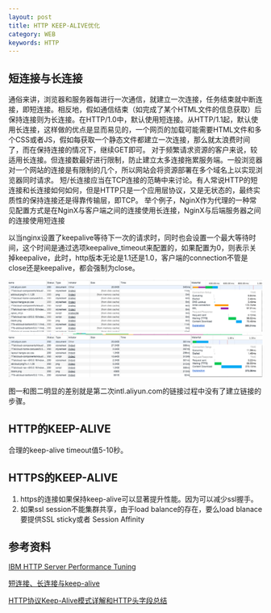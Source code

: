 ```yaml
---
layout: post
title: HTTP KEEP-ALIVE优化
category: WEB
keywords: HTTP
---
```


## 短连接与长连接
通俗来讲，浏览器和服务器每进行一次通信，就建立一次连接，任务结束就中断连接，即短连接。相反地，假如通信结束（如完成了某个HTML文件的信息获取）后保持连接则为长连接。在HTTP/1.0中，默认使用短连接。从HTTP/1.1起，默认使用长连接，这样做的优点是显而易见的，一个网页的加载可能需要HTML文件和多个CSS或者JS，假如每获取一个静态文件都建立一次连接，那么就太浪费时间了，而在保持连接的情况下，继续GET即可。
对于频繁请求资源的客户来说，较适用长连接。但连接数最好进行限制，防止建立太多连接拖累服务端。一般浏览器对一个网站的连接是有限制的几个，所以网站会将资源部署在多个域名上以实现浏览器同时请求。
短/长连接应当在TCP连接的范畴中来讨论。有人常说HTTP的短连接和长连接如何如何，但是HTTP只是一个应用层协议，又是无状态的，最终实质性的保持连接还是得靠传输层，即TCP。
举个例子，NginX作为代理的一种常见配置方式是在NginX与客户端之间的连接使用长连接，NginX与后端服务器之间的连接使用短连接


以当nginx设置了keepalive等待下一次的请求时，同时也会设置一个最大等待时间，这个时间是通过选项keepalive_timeout来配置的，如果配置为0，则表示关掉keepalive，此时，http版本无论是1.1还是1.0，客户端的connection不管是close还是keepalive，都会强制为close。

![](https_ssl_shake_hand_1.png)
![](https_ssl_shake_hand_2.png)

图一和图二明显的差别就是第二次intl.aliyun.com的链接过程中没有了建立链接的步骤。


## HTTP的KEEP-ALIVE
合理的keep-alive timeout值5-10秒。



## HTTPS的KEEP-ALIVE
1. https的连接如果保持keep-alive可以显著提升性能。因为可以减少ssl握手。
2. 如果ssl session不能集群共享，由于load balance的存在，要么load blanace要提供SSL sticky或者 Session Affinity





## 参考资料
[IBM HTTP Server Performance Tuning](http://publib.boulder.ibm.com/httpserv/ihsdiag/ihs_performance.html)

[短连接、长连接与keep-alive](http://xsk.tehon.org/den/index.php/category/tech/short-or-long-tcp-connection-and-keepalive.html)

[HTTP协议Keep-Alive模式详解和HTTP头字段总结](https://www.kafan.cn/edu/5110681.html)